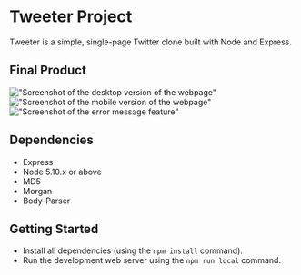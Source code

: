 # Tweeter Project

Tweeter is a simple, single-page Twitter clone built with Node and Express.

## Final Product

!["Screenshot of the desktop version of the webpage"]()
!["Screenshot of the mobile version of the webpage"]()
!["Screenshot of the error message feature"]()

## Dependencies

- Express
- Node 5.10.x or above
- MD5
- Morgan
- Body-Parser

## Getting Started

- Install all dependencies (using the `npm install` command).
- Run the development web server using the `npm run local` command.
